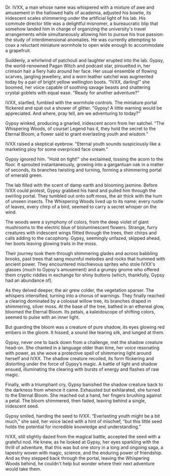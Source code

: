 Dr. IVXX, a man whose name was whispered with a mixture of awe and amusement in the hallowed halls of academia, adjusted his bowtie, its iridescent scales shimmering under the artificial light of his lab. His commute director title was a delightful misnomer, a bureaucratic blip that somehow landed him in charge of organizing the university's travel arrangements while simultaneously allowing him to pursue his true passion: the study of interdimensional anomalies.  He was currently attempting to coax a reluctant miniature wormhole to open wide enough to accommodate a grapefruit.

Suddenly, a whirlwind of patchouli and laughter erupted into the lab. Gypsy, the world-renowned Pagan Witch and podcast star, pirouetted in, her crimson hair a fiery halo around her face. Her usual ensemble of flowing scarves, jangling jewellery, and a worn leather satchel was augmented today by a pair of bright yellow wellington boots. “IVXX, darling!” she boomed, her voice capable of soothing savage beasts and shattering crystal goblets with equal ease. "Ready for another adventure?"

IVXX, startled, fumbled with the wormhole controls.  The miniature portal flickered and spat out a shower of glitter. "Gypsy!  A little warning would be appreciated. And where, pray tell, are we adventuring to today?"

Gypsy winked, producing a gnarled, iridescent acorn from her satchel.  “The Whispering Woods, of course! Legend has it, they hold the secret to the Eternal Bloom, a flower said to grant everlasting youth and wisdom.”

IVXX raised a skeptical eyebrow. "Eternal youth sounds suspiciously like a marketing ploy for some overpriced face cream."

Gypsy ignored him. "Hold on tight!" she exclaimed, tossing the acorn to the floor.  It sprouted instantaneously, growing into a gargantuan oak in a matter of seconds, its branches twisting and turning, forming a shimmering portal of emerald green.

The lab filled with the scent of damp earth and blooming jasmine.  Before IVXX could protest, Gypsy grabbed his hand and pulled him through the swirling portal.  They tumbled out onto soft moss, the air thick with the hum of unseen insects.  The Whispering Woods lived up to its name; every rustle of leaves, every chirp of a bird, seemed to carry a secret whisper on the wind.

The woods were a symphony of colors, from the deep violet of giant mushrooms to the electric blue of bioluminescent flowers.  Strange, furry creatures with iridescent wings flitted through the trees, their chirps and calls adding to the cacophony. Gypsy, seemingly unfazed, skipped ahead, her boots leaving glowing trails in the moss.

Their journey took them through shimmering glades and across babbling brooks, past trees that sang mournful melodies and rocks that hummed with ancient power. They encountered mischievous sprites who stole IVXX's glasses (much to Gypsy's amusement) and a grumpy gnome who offered them cryptic riddles in exchange for shiny buttons (which, thankfully, Gypsy had an abundance of).

As they delved deeper, the air grew colder, the vegetation sparser. The whispers intensified, turning into a chorus of warnings. They finally reached a clearing dominated by a colossal willow tree, its branches draped in shimmering, silver moss.  At the base of the tree, bathed in an ethereal glow, bloomed the Eternal Bloom.  Its petals, a kaleidoscope of shifting colors, seemed to pulse with an inner light.

But guarding the bloom was a creature of pure shadow, its eyes glowing red embers in the gloom.  It hissed, a sound like tearing silk, and lunged at them.

Gypsy, never one to back down from a challenge, met the shadow creature head-on.  She chanted in a language older than time, her voice resonating with power, as she wove a protective spell of shimmering light around herself and IVXX.  The shadow creature recoiled, its form flickering and distorting under the force of Gypsy’s magic.  A battle of light and shadow ensued, illuminating the clearing with bursts of energy and flashes of raw magic.

Finally, with a triumphant cry, Gypsy banished the shadow creature back to the darkness from whence it came.  Exhausted but exhilarated, she turned to the Eternal Bloom.  She reached out a hand, her fingers brushing against a petal. The bloom shimmered, then faded, leaving behind a single, iridescent seed.

Gypsy smiled, handing the seed to IVXX.  “Everlasting youth might be a bit much,” she said, her voice laced with a hint of mischief, “but this little seed holds the potential for incredible knowledge and understanding.”

IVXX, still slightly dazed from the magical battle, accepted the seed with a grateful nod.  He knew, as he looked at Gypsy, her eyes sparkling with the thrill of adventure, that this was but one story in a long and ongoing saga, a tapestry woven with magic, science, and the enduring power of friendship. And as they stepped back through the portal, leaving the Whispering Woods behind, he couldn't help but wonder where their next adventure would take them.
